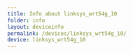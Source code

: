 ```yaml
---
title: Info about linksys_wrt54g_10
folder: info
layout: deviceinfo
permalink: /devices/linksys_wrt54g_10/
device: linksys_wrt54g_10
---
```

